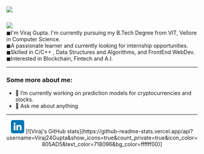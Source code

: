 # <img src="https://tenor.com/view/baby-yoda-so-cute-the-mandalorian-hello-hi-gif-16772776.gif" width="100">
![](https://komarev.com/ghpvc/?username=Viraj24Gupta&color=47ccb3) 
<BR/>◼I'm Viraj Gupta. I'm currently pursuing my B.Tech Degree from VIT, Vellore in Computer Science. 
<BR/>◼A passionate learner and currently looking for internship opportunities.
<BR/>◼Skilled in C/C++ , Data Structures and Algorithms, and FrontEnd WebDev.
<br/>◼Interested in Blockchain, Fintech and A.I.<hr>
### Some more about me:
- 🔭 I’m currently working on prediction models for cryptocurrencies and stocks.
- 💬 Ask me about anything
<hr><p align = "center">
<a href = https://www.linkedin.com/in/viraj-gupta/ target='blank'> <img src=https://github.com/edent/SuperTinyIcons/blob/master/images/svg/linkedin.svg height='35' weight='35'/></a>
[![Viraj's GitHub stats](https://github-readme-stats.vercel.app/api?username=Viraj24Gupta&show_icons=true&count_private=true&icon_color=805AD5&text_color=718096&bg_color=ffffff00)]
